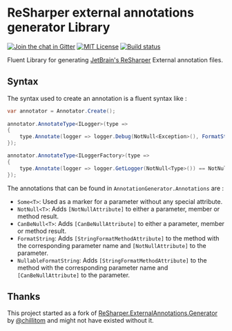 # ReSharper external annotations generator Library

[![Join the chat in Gitter][GitterBadge]][Gitter]
[![MIT License][LicenseBadge]](License.md)
[![Build status][AppVeyorBadge]][AppVeyor]

Fluent Library for generating [JetBrain's ReSharper][R#] External annotation
files.

## Syntax

The syntax used to create an annotation is a fluent syntax like :

```csharp
var annotator = Annotator.Create();
            
annotator.AnnotateType<ILogger>(type =>
{
    type.Annotate(logger => logger.Debug(NotNull<Exception>(), FormatString(), Some<object[]>()));
});

annotator.AnnotateType<ILoggerFactory>(type =>
{
    type.Annotate(logger => logger.GetLogger(NotNull<Type>()) == NotNull<ILogger>());
});
```

The annotations that can be found in `AnnotationGenerator.Annotations` are :
* `Some<T>`: Used as a marker for a parameter without any special attribute.
* `NotNull<T>`: Adds `[NotNullAttribute]` to either a parameter, member or
  method result.
* `CanBeNull<T>`: Adds `[CanBeNullAttribute]` to either a parameter, member or
  method result.
* `FormatString`: Adds `[StringFormatMethodAttribute]` to the method with the
  corresponding parameter name and `[NotNullAttribute]` to the parameter.
* `NullableFormatString`: Adds `[StringFormatMethodAttribute]` to the method
  with the corresponding parameter name and `[CanBeNullAttribute]` to the parameter.

## Thanks

This project started as a fork of [ReSharper.ExternalAnnotations.Generator][Upstream] by
[@chillitom][chillitom] and might not have existed without it.

[GitterBadge]: https://badges.gitter.im/Join%20Chat.svg
[Gitter]: https://gitter.im/vbfox/ExternalAnnotationsGenerator?utm_source=badge&utm_medium=badge&utm_campaign=pr-badge&utm_content=badge
[LicenseBadge]: https://img.shields.io/badge/license-MIT%20License-blue.svg
[AppVeyorBadge]: https://ci.appveyor.com/api/projects/status/9dqk508uujs5ql2w?svg=true
[AppVeyor]: https://ci.appveyor.com/project/vbfox/externalannotationsgenerator
[R#]: https://www.jetbrains.com/resharper/
[chillitom]: https://github.com/chillitom
[Upstream]: https://github.com/chillitom/ReSharper.ExternalAnnotations.Generator